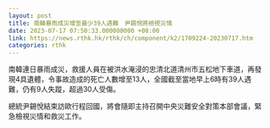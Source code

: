 ```yaml
---
layout: post
title: 南韓暴雨成災增至最少39人遇難　尹錫悅將檢視災情
date: 2023-07-17 07:50:33.000000000 +08:00
link: https://news.rthk.hk/rthk/ch/component/k2/1709224-20230717.htm
categories: rthk
---
```


南韓連日暴雨成災，救援人員在被洪水淹浸的忠清北道清州市五松地下車道，再發現4具遺體，令事故造成的死亡人數增至13人，全國截至當地早上6時有39人遇難，仍有9人失蹤，超過30人受傷。

總統尹錫悅結束訪歐行程回國，將會隨即主持召開中央災難安全對策本部會議，緊急檢視災情和救災工作。
